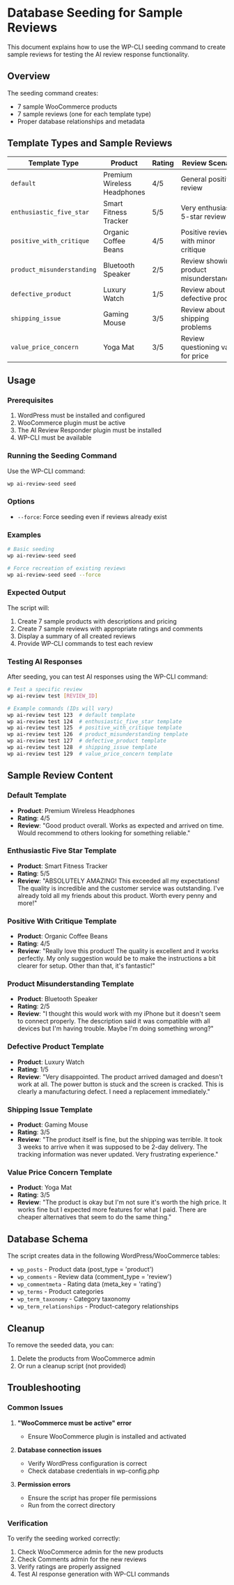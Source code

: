 # Database Seeding for Sample Reviews

This document explains how to use the WP-CLI seeding command to create sample reviews for testing the AI review response functionality.

## Overview

The seeding command creates:
- 7 sample WooCommerce products
- 7 sample reviews (one for each template type)
- Proper database relationships and metadata

## Template Types and Sample Reviews

| Template Type | Product | Rating | Review Scenario |
|---------------|---------|--------|-----------------|
| `default` | Premium Wireless Headphones | 4/5 | General positive review |
| `enthusiastic_five_star` | Smart Fitness Tracker | 5/5 | Very enthusiastic 5-star review |
| `positive_with_critique` | Organic Coffee Beans | 4/5 | Positive review with minor critique |
| `product_misunderstanding` | Bluetooth Speaker | 2/5 | Review showing product misunderstanding |
| `defective_product` | Luxury Watch | 1/5 | Review about defective product |
| `shipping_issue` | Gaming Mouse | 3/5 | Review about shipping problems |
| `value_price_concern` | Yoga Mat | 3/5 | Review questioning value for price |

## Usage

### Prerequisites

1. WordPress must be installed and configured
2. WooCommerce plugin must be active
3. The AI Review Responder plugin must be installed
4. WP-CLI must be available

### Running the Seeding Command

Use the WP-CLI command:

```bash
wp ai-review-seed seed
```

### Options

- `--force`: Force seeding even if reviews already exist

### Examples

```bash
# Basic seeding
wp ai-review-seed seed

# Force recreation of existing reviews
wp ai-review-seed seed --force
```

### Expected Output

The script will:
1. Create 7 sample products with descriptions and pricing
2. Create 7 sample reviews with appropriate ratings and comments
3. Display a summary of all created reviews
4. Provide WP-CLI commands to test each review

### Testing AI Responses

After seeding, you can test AI responses using the WP-CLI command:

```bash
# Test a specific review
wp ai-review test [REVIEW_ID]

# Example commands (IDs will vary)
wp ai-review test 123  # default template
wp ai-review test 124  # enthusiastic_five_star template
wp ai-review test 125  # positive_with_critique template
wp ai-review test 126  # product_misunderstanding template
wp ai-review test 127  # defective_product template
wp ai-review test 128  # shipping_issue template
wp ai-review test 129  # value_price_concern template
```

## Sample Review Content

### Default Template
- **Product**: Premium Wireless Headphones
- **Rating**: 4/5
- **Review**: "Good product overall. Works as expected and arrived on time. Would recommend to others looking for something reliable."

### Enthusiastic Five Star Template
- **Product**: Smart Fitness Tracker
- **Rating**: 5/5
- **Review**: "ABSOLUTELY AMAZING! This exceeded all my expectations! The quality is incredible and the customer service was outstanding. I've already told all my friends about this product. Worth every penny and more!"

### Positive With Critique Template
- **Product**: Organic Coffee Beans
- **Rating**: 4/5
- **Review**: "Really love this product! The quality is excellent and it works perfectly. My only suggestion would be to make the instructions a bit clearer for setup. Other than that, it's fantastic!"

### Product Misunderstanding Template
- **Product**: Bluetooth Speaker
- **Rating**: 2/5
- **Review**: "I thought this would work with my iPhone but it doesn't seem to connect properly. The description said it was compatible with all devices but I'm having trouble. Maybe I'm doing something wrong?"

### Defective Product Template
- **Product**: Luxury Watch
- **Rating**: 1/5
- **Review**: "Very disappointed. The product arrived damaged and doesn't work at all. The power button is stuck and the screen is cracked. This is clearly a manufacturing defect. I need a replacement immediately."

### Shipping Issue Template
- **Product**: Gaming Mouse
- **Rating**: 3/5
- **Review**: "The product itself is fine, but the shipping was terrible. It took 3 weeks to arrive when it was supposed to be 2-day delivery. The tracking information was never updated. Very frustrating experience."

### Value Price Concern Template
- **Product**: Yoga Mat
- **Rating**: 3/5
- **Review**: "The product is okay but I'm not sure it's worth the high price. It works fine but I expected more features for what I paid. There are cheaper alternatives that seem to do the same thing."

## Database Schema

The script creates data in the following WordPress/WooCommerce tables:

- `wp_posts` - Product data (post_type = 'product')
- `wp_comments` - Review data (comment_type = 'review')
- `wp_commentmeta` - Rating data (meta_key = 'rating')
- `wp_terms` - Product categories
- `wp_term_taxonomy` - Category taxonomy
- `wp_term_relationships` - Product-category relationships

## Cleanup

To remove the seeded data, you can:

1. Delete the products from WooCommerce admin
2. Or run a cleanup script (not provided)

## Troubleshooting

### Common Issues

1. **"WooCommerce must be active" error**
   - Ensure WooCommerce plugin is installed and activated

2. **Database connection issues**
   - Verify WordPress configuration is correct
   - Check database credentials in wp-config.php

3. **Permission errors**
   - Ensure the script has proper file permissions
   - Run from the correct directory

### Verification

To verify the seeding worked correctly:

1. Check WooCommerce admin for the new products
2. Check Comments admin for the new reviews
3. Verify ratings are properly assigned
4. Test AI response generation with WP-CLI commands
